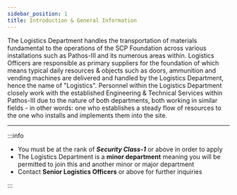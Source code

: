```yaml
---
sidebar_position: 1
title: Introduction & General Information
---
```

 The Logistics Department handles the transportation of materials fundamental to the operations of the SCP Foundation across various installations such as Pathos-III and its numerous areas within. Logistics Officers are responsible as primary suppliers for the foundation of which means typical daily resources & objects such as doors, ammunition and vending machines are delivered and handled by the Logistics Department, hence the name of "Logistics". Personnel within the Logistics Department closely work with the established Engineering & Technical Services within Pathos-III due to the nature of both departments, both working in similar fields - in other words: one who establishes a steady flow of resources to the one who installs and implements them into the site.

---


:::info

 - You must be at the rank of ***Security Class-1*** or above in order to apply
 - The Logistics Department is a **minor department** meaning you will be permitted to join this and another minor or major department
 - Contact **Senior Logistics Officers** or above for further inquiries


:::
